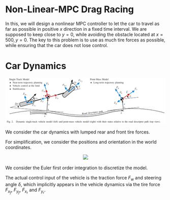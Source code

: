 # Non-Linear-MPC Drag Racing

In this, we will design a nonlinear MPC controller to let the car to travel as far as possible in positive $x$ direction in a fixed time interval. 
We are supposed to keep close to $y = 0$, while avoiding the obstacle located at $x = 500, y = 0$. 
The key to this problem is to use as much tire forces as possible, while ensuring that the car does not lose control. 

# Car Dynamics

<div>
<img src="CarModel.png" width="1200">
</div>



We consider the car dynamics with lumped rear and front tire forces. 



For simplification, we consider the positions and orientation in the world coordinates.  

<p align="center"> <img src="https://render.githubusercontent.com/render/math?math=%5Cdisplaystyle+%5Cbegin%7Baligned%7D%5Cdot%7BU%7D_x%26%3D%5Cfrac%7BF_%7Bx_f%7D%5Ccos%5Cdelta-F_%7By_f%7D%5Csin%5Cdelta%2BF_%7Bx_r%7D-F_d%7D%7Bm%7D%2BrU_y%5C%5C%5Cdot%7BU%7D_y%26%3D%5Cfrac%7BF_%7By_f%7D%5Ccos%5Cdelta%2BF_%7Bx_f%7D%5Csin%5Cdelta%2BF_%7By_r%7D%2BF_b%7D%7Bm%7D-rU_x%5C%5C%5Cdot%7Br%7D%26%3D%5Cfrac%7Ba%5Cleft(F_%7By_f%7D%5Ccos%5Cdelta%2BF_%7Bx_f%7D%5Csin%5Cdelta%5Cright)-bF_%7By_r%7D%7D%7BI_%7Bzz%7D%7D%5C%5C%5Cdot%7Bx%7D%26%3D%5Ccos%28%5Cphi%29U_x-%5Csin%28%5Cphi%29U_y%5C%5C%5Cdot%7By%7D%26%3D%5Csin%28%5Cphi%29U_x%2B%5Csin%28%5Cphi%29U_y%5C%5C%5Cdot%7B%5Cphi%7D%26%3Dr.%5C%5C%5Cend%7Baligned%7D"> </p>




We consider the Euler first order integration to discretize the model. 

The actual control input of the vehicle is the traction force $F_w$ and steering angle $\delta$, which implicitly appears in the vehicle dynamics via the tire force $F_{x_f}$, $F_{y_f}$, $F_{x_r}$ and $F_{y_r}$. 

